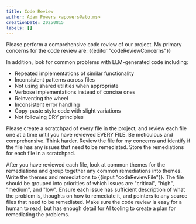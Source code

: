 ```yaml
---
title: Code Review
author: Adam Powers <apowers@ato.ms>
creationDate: 20250815
labels: []
---
```


Please perform a comprehensive code review of our project. My primary concerns for the code review are:
{{editor "codeReviewConcerns"}}

In addition, look for common problems with LLM-generated code including:
  - Repeated implementations of similar functionality
  - Inconsistent patterns across files
  - Not using shared utilities when appropriate
  - Verbose implementations instead of concise ones
  - Reinventing the wheel
  - Inconsistent error handling
  - Copy-paste style code with slight variations
  - Not following DRY principles

Please create a scratchpad of every file in the project, and review each file one at a time until you have reviewed EVERY FILE. Be meticulous and comprehensive. Think harder. Review the file for my concerns and identify if the file has any issues that need to be remediated. Store the remediations for each file in a scratchpad. 

After you have reviewed each file, look at common themes for the remediations and group together any common remediations into themes. Write the themes and remediations to {{input "codeReviewFile"}}. The file should be grouped into priorities of which issues are "critical", "high", "medium", and "low". Ensure each issue has sufficient description of what the problem is, thoughts on how to remediate it, and pointers to any source files that need to be remediated. Make sure the code review is easy for a human to read, but has enough detail for AI tooling to create a plan for remediating the problems.
